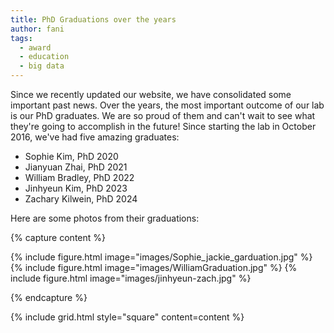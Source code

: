 ```yaml
---
title: PhD Graduations over the years
author: fani
tags:
  - award
  - education
  - big data
---
```


Since we recently updated our website, we have consolidated some important past news. Over the years, the most important outcome of our lab is our PhD graduates. We are so proud of them and can't wait to see what they're going to accomplish in the future! Since starting the lab in October 2016, we've had five amazing graduates: <br>
- Sophie Kim, PhD 2020 
- Jianyuan Zhai, PhD 2021 
- William Bradley, PhD 2022
- Jinhyeun Kim, PhD 2023
- Zachary Kilwein, PhD 2024

Here are some photos from their graduations:

{% capture content %}

{% include figure.html image="images/Sophie_jackie_garduation.jpg" %}
{% include figure.html image="images/WilliamGraduation.jpg" %}
{% include figure.html image="images/jinhyeun-zach.jpg" %}

{% endcapture %}

{% include grid.html style="square" content=content %}





  
